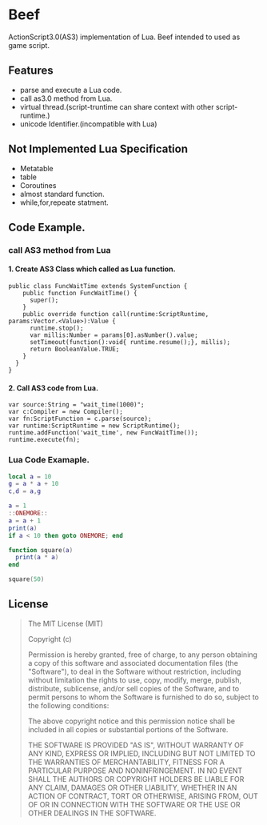 # Beef

ActionScript3.0(AS3) implementation of Lua.
Beef intended to used as game script.

## Features
 - parse and execute a Lua code.
 - call as3.0 method from Lua.
 - virtual thread.(script-truntime can share context with other script-runtime.)
 - unicode Identifier.(incompatible with Lua)

## Not Implemented Lua Specification
 - Metatable
 - table
 - Coroutines
 - almost standard function.
 - while,for,repeate statment.

## Code Example.

### call AS3 method from Lua

#### 1. Create AS3 Class which called as Lua function.
```as3
public class FuncWaitTime extends SystemFunction {
    public function FuncWaitTime() {
      super();
    }
    public override function call(runtime:ScriptRuntime, params:Vector.<Value>):Value {
      runtime.stop();
      var millis:Number = params[0].asNumber().value;
      setTimeout(function():void{ runtime.resume();}, millis);
      return BooleanValue.TRUE;
    }
  }
}
```

#### 2. Call AS3 code from Lua.
```as3
var source:String = "wait_time(1000)";
var c:Compiler = new Compiler();
var fn:ScriptFunction = c.parse(source);
var runtime:ScriptRuntime = new ScriptRuntime();
runtime.addFunction('wait_time', new FuncWaitTime());
runtime.execute(fn);
```

### Lua Code Examaple.
```Lua
local a = 10
g = a * a + 10
c,d = a,g

a = 1
::ONEMORE::
a = a + 1
print(a)
if a < 10 then goto ONEMORE; end

function square(a)
  print(a * a)
end

square(50)
```

## License
>The MIT License (MIT)
>
>Copyright (c) <year> <copyright holders>
>
>Permission is hereby granted, free of charge, to any person obtaining a copy
>of this software and associated documentation files (the "Software"), to deal
>in the Software without restriction, including without limitation the rights
>to use, copy, modify, merge, publish, distribute, sublicense, and/or sell
>copies of the Software, and to permit persons to whom the Software is
>furnished to do so, subject to the following conditions:
>
>The above copyright notice and this permission notice shall be included in
>all copies or substantial portions of the Software.
>
>THE SOFTWARE IS PROVIDED "AS IS", WITHOUT WARRANTY OF ANY KIND, EXPRESS OR
>IMPLIED, INCLUDING BUT NOT LIMITED TO THE WARRANTIES OF MERCHANTABILITY,
>FITNESS FOR A PARTICULAR PURPOSE AND NONINFRINGEMENT. IN NO EVENT SHALL THE
>AUTHORS OR COPYRIGHT HOLDERS BE LIABLE FOR ANY CLAIM, DAMAGES OR OTHER
>LIABILITY, WHETHER IN AN ACTION OF CONTRACT, TORT OR OTHERWISE, ARISING FROM,
>OUT OF OR IN CONNECTION WITH THE SOFTWARE OR THE USE OR OTHER DEALINGS IN
>THE SOFTWARE.
